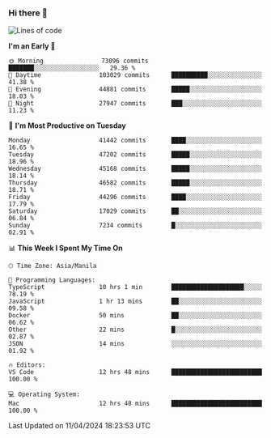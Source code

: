 ### Hi there 👋

<!--START_SECTION:waka-->
![Lines of code](https://img.shields.io/badge/From%20Hello%20World%20I%27ve%20Written-112.2%20million%20lines%20of%20code-blue)

**I'm an Early 🐤** 

```text
🌞 Morning                73096 commits       ███████░░░░░░░░░░░░░░░░░░   29.36 % 
🌆 Daytime                103029 commits      ██████████░░░░░░░░░░░░░░░   41.38 % 
🌃 Evening                44881 commits       █████░░░░░░░░░░░░░░░░░░░░   18.03 % 
🌙 Night                  27947 commits       ███░░░░░░░░░░░░░░░░░░░░░░   11.23 % 
```
📅 **I'm Most Productive on Tuesday** 

```text
Monday                   41442 commits       ████░░░░░░░░░░░░░░░░░░░░░   16.65 % 
Tuesday                  47202 commits       █████░░░░░░░░░░░░░░░░░░░░   18.96 % 
Wednesday                45168 commits       █████░░░░░░░░░░░░░░░░░░░░   18.14 % 
Thursday                 46582 commits       █████░░░░░░░░░░░░░░░░░░░░   18.71 % 
Friday                   44296 commits       ████░░░░░░░░░░░░░░░░░░░░░   17.79 % 
Saturday                 17029 commits       ██░░░░░░░░░░░░░░░░░░░░░░░   06.84 % 
Sunday                   7234 commits        █░░░░░░░░░░░░░░░░░░░░░░░░   02.91 % 
```


📊 **This Week I Spent My Time On** 

```text
🕑︎ Time Zone: Asia/Manila

💬 Programming Languages: 
TypeScript               10 hrs 1 min        ████████████████████░░░░░   78.19 % 
JavaScript               1 hr 13 mins        ██░░░░░░░░░░░░░░░░░░░░░░░   09.58 % 
Docker                   50 mins             ██░░░░░░░░░░░░░░░░░░░░░░░   06.62 % 
Other                    22 mins             █░░░░░░░░░░░░░░░░░░░░░░░░   02.87 % 
JSON                     14 mins             ░░░░░░░░░░░░░░░░░░░░░░░░░   01.92 % 

🔥 Editors: 
VS Code                  12 hrs 48 mins      █████████████████████████   100.00 % 

💻 Operating System: 
Mac                      12 hrs 48 mins      █████████████████████████   100.00 % 
```


 Last Updated on 11/04/2024 18:23:53 UTC
<!--END_SECTION:waka-->


<!--
**rad182/rad182** is a ✨ _special_ ✨ repository because its `README.md` (this file) appears on your GitHub profile.

Here are some ideas to get you started:

- 🔭 I’m currently working on ...
- 🌱 I’m currently learning ...
- 👯 I’m looking to collaborate on ...
- 🤔 I’m looking for help with ...
- 💬 Ask me about ...
- 📫 How to reach me: ...
- 😄 Pronouns: ...
- ⚡ Fun fact: ...
-->
